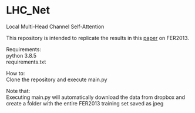 # LHC_Net
Local Multi-Head Channel Self-Attention

This repository is intended to replicate the results in this [paper](https://www.dropbox.com/s/i4jdny6djg5gt42/Rev2.pdf?dl=1) on FER2013.

Requirements: <br />
python 3.8.5 <br />
requirements.txt

How to:<br />
Clone the repository and execute main.py


Note that:<br />
Executing main.py will automatically download the data from dropbox and create a folder with the entire FER2013 training set saved as jpeg
